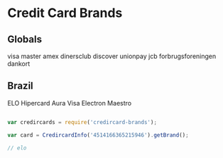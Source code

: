 # Credit Card Brands

## Globals
visa
master
amex
dinersclub
discover
unionpay
jcb
forbrugsforeningen
dankort

## Brazil
ELO
Hipercard
Aura
Visa Electron
Maestro


```javascript

var credircards = require('credircard-brands');

var card = CredircardInfo('4514166365215946').getBrand();

// elo

```
